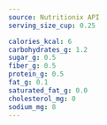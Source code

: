 ```yaml
---
source: Nutritionix API
serving_size_cup: 0.25

calories_kcal: 6
carbohydrates_g: 1.2
sugar_g: 0.5
fiber_g: 0.5
protein_g: 0.5
fat_g: 0.1
saturated_fat_g: 0.0
cholesterol_mg: 0
sodium_mg: 8
---
```


